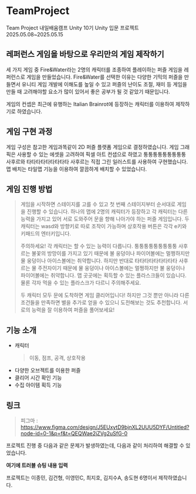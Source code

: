 # TeamProject
Team Project 내일배움캠프 Unity 10기 Unity 입문 프로젝트
2025.05.08~2025.05.15

## 레퍼런스 게임을 바탕으로 우리만의 게임 제작하기
세 가지 게임 중 Fire&Water라는 2명의 캐릭터를 조종하여 플레이하는 퍼즐 게임을 레퍼런스로 게임을 만들었습니다.
Fire&Water를 선택한 이유는 다양한 기믹의 퍼즐을 만들면서 유니티 게임 개발에 이해도를 높일 수 있고 퍼즐의 난이도 조절, 재미 등 게임을 만들 때 고려해야할 요소가 많이 있어서 좋은 공부가 될 것 같았기 때문입니다.

게임의 컨셉은 최근에 유행하는 Italian Brainrot에 등장하는 캐릭터를 이용하여 제작하기로 하였습니다.

## 게임 구현 과정
게임 구성은 참고한 게임과똑같이 2D 퍼즐 플랫폼 게임으로 결정하였습니다.
게임 그래픽은 사용할 수 있는 에셋을 고려하여 픽셀 아트 컨샙으로 하였고 퉁퉁퉁퉁퉁퉁퉁퉁퉁 사후르와 타타타타타타타타타 사후르는 직접 그린 일러스트를 사용하여 구현했습니다.
맵 배치는 타일맵 기능을 이용하여 깔끔하게 배치할 수 있었습니다.



## 게임 진행 방법
> 게임을 시작하면 스테이지를 고를 수 있고 첫 번째 스테이지부터 순서대로 게임을 진행할 수 있습니다.
> 하나의 맵에 2명의 캐릭터가 등장하고 각 캐릭터는 다른 능력을 가지고 있어 서로 도와주어 문을 향해 나아가야 하는 퍼즐 게임입니다.
> 두 캐릭터는 wasd와 방향키로 따로 조작이 가능하며 상호작용 버튼은 각각 e키와 키패드의 엔터키입니다.
> 
> 주의하세요! 각 캐릭터는 할 수 있는 능력이 다릅니다. 퉁퉁퉁퉁퉁퉁퉁퉁퉁 사후르는 불꽃의 방망이를 가지고 있기 때문에 불 웅덩이나 파이어볼에는 멀쩡하지만 물 웅덩이나 아이스볼에는 취약합니다.
> 하지만 반대로 타타타타타타타타타 사후르는 물 주전자이기 때문에 물 웅덩이나 아이스볼에는 멀쩡하지만 불 웅덩이나 파이어볼에는 취약합니다.
> 맵 곳곳에는 획득할 수 있는 플라스크들이 있습니다. 물론 각자 먹을 수 있는 플라스크가 다르니 주의해주세요.
> 
> 두 캐릭터 모두 문에 도착하면 게임 클리어입니다! 하지만 그것 뿐만 아니라 다른 조건들을 만족하면 별을 추가로 얻을 수 있으니 도전해보는 것도 추천합니다.
> 서로의 능력을 잘 이용하여 퍼즐을 풀어보세요!

## 기능 소개
- 캐릭터
  > 이동, 점프, 공격, 상호작용
- 다양한 오브젝트를 이용한 퍼즐
- 클리어 시간 확인 기능
- 수집 아이템 획득 기능


## 링크
> 피그마 :
> https://www.figma.com/design/J5EUxytD9bjnXL2UUU5DYF/Untitled?node-id=0-1&p=f&t=QEQWae2jZVg2uSfG-0


프로젝트 진행 중 다음과 같은 문제가 발생하였는데, 다음과 같이 처리하여 해결할 수 있었습니다.

**여기에 트러블 슈팅 내용 입력**

프로젝트는 이종민, 김건형, 이영민C, 최지호, 김지수A, 송도현 6명이서 제작하였습니다.
